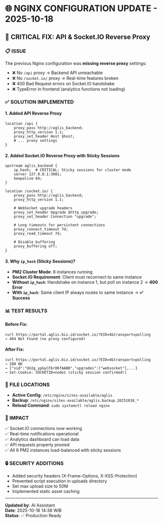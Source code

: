 # 🌐 NGINX CONFIGURATION UPDATE - 2025-10-18

## 🚨 CRITICAL FIX: API & Socket.IO Reverse Proxy

### 📋 ISSUE
The previous Nginx configuration was **missing reverse proxy** settings:
- ❌ No `/api` proxy → Backend API unreachable
- ❌ No `/socket.io/` proxy → Real-time features broken
- ❌ 400 Bad Request errors on Socket.IO handshake
- ❌ TypeError in frontend (analytics functions not loading)

### ✅ SOLUTION IMPLEMENTED

#### 1. **Added API Reverse Proxy**
```nginx
location /api {
    proxy_pass http://aglis_backend;
    proxy_http_version 1.1;
    proxy_set_header Host $host;
    # ... proxy settings
}
```

#### 2. **Added Socket.IO Reverse Proxy with Sticky Sessions**
```nginx
upstream aglis_backend {
    ip_hash;  # CRITICAL: Sticky sessions for cluster mode
    server 127.0.0.1:3001;
    keepalive 64;
}

location /socket.io/ {
    proxy_pass http://aglis_backend;
    proxy_http_version 1.1;
    
    # WebSocket upgrade headers
    proxy_set_header Upgrade $http_upgrade;
    proxy_set_header Connection "upgrade";
    
    # Long timeouts for persistent connections
    proxy_connect_timeout 7d;
    proxy_read_timeout 7d;
    
    # Disable buffering
    proxy_buffering off;
}
```

#### 3. **Why `ip_hash` (Sticky Sessions)?**
- **PM2 Cluster Mode**: 8 instances running
- **Socket.IO Requirement**: Client must reconnect to same instance
- **Without `ip_hash`**: Handshake on instance 1, but poll on instance 2 → **400 Error**
- **With `ip_hash`**: Same client IP always routes to same instance → **✅ Success**

### 📊 TEST RESULTS

#### Before Fix:
```
curl https://portal.aglis.biz.id/socket.io/?EIO=4&transport=polling
→ 404 Not Found (no proxy configured)
```

#### After Fix:
```
curl https://portal.aglis.biz.id/socket.io/?EIO=4&transport=polling
→ 200 OK
→ {"sid":"UU2g_ypGyCFbr06fAAB0","upgrades":["websocket"],...}
→ Set-Cookie: SOCKETID=node1 (sticky session confirmed!)
```

### 📁 FILE LOCATIONS

- **Active Config**: `/etc/nginx/sites-available/aglis`
- **Backup**: `/etc/nginx/sites-available/aglis.backup.20251018_*`
- **Reload Command**: `sudo systemctl reload nginx`

### 🎯 IMPACT

✅ Socket.IO connections now working  
✅ Real-time notifications operational  
✅ Analytics dashboard can load data  
✅ API requests properly proxied  
✅ All 8 PM2 instances load-balanced with sticky sessions

### 🔒 SECURITY ADDITIONS

- Added security headers (X-Frame-Options, X-XSS-Protection)
- Prevented script execution in uploads directory
- Set max upload size to 50M
- Implemented static asset caching

---

**Updated by**: AI Assistant  
**Date**: 2025-10-18 14:38 WIB  
**Status**: ✅ Production Ready
